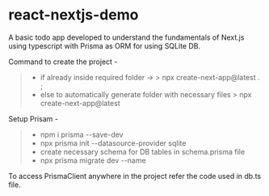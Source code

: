 # react-nextjs-demo

A basic todo app developed to understand the fundamentals of Next.js using typescript with Prisma as ORM for using SQLite DB.

Command to create the project - 
  > * if already inside required folder -> 
    > npx create-next-app@latest . ;
  > * else to automatically generate folder with necessary files 
    > npx create-next-app@latest <project-name>
  
Setup Prisam - 
  > * npm i prisma --save-dev
  > * npx prisma init --datasource-provider sqlite
  > * create necessary schema for DB tables in  schema.prisma file
  > * npx prisma migrate dev --name <db-name>

To access PrismaClient anywhere in the project refer the code used in db.ts file.

